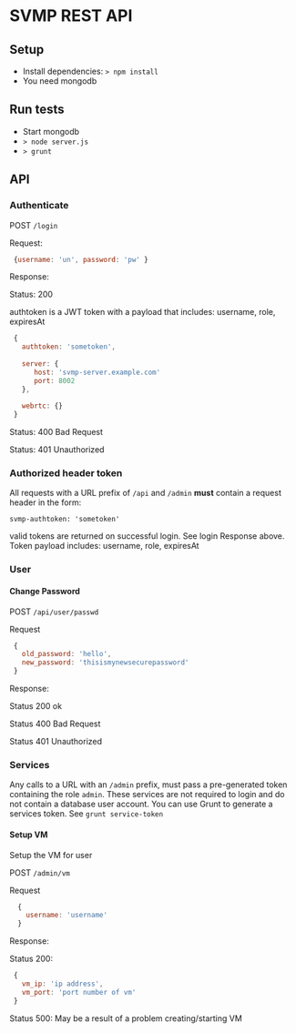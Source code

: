 
# SVMP REST API

## Setup

* Install dependencies: `> npm install` 
* You need mongodb

## Run tests

* Start mongodb
* `> node server.js`
* `> grunt`


## API

### Authenticate

POST `/login` 

Request:

```javascript
 {username: 'un', password: 'pw' }
```

Response:

Status: 200

authtoken is a JWT token with a payload that includes: username, role, expiresAt

```javascript
 {
   authtoken: 'sometoken',
   
   server: {
      host: 'svmp-server.example.com'
      port: 8002
   },
   
   webrtc: {}
 }
```

Status: 400  Bad Request

Status: 401 Unauthorized


### Authorized header token

All requests with a URL prefix of `/api` and `/admin` **must** contain a request header in the form:

`svmp-authtoken: 'sometoken'`

valid tokens are returned on successful login. See login Response above. Token payload includes: username, role, expiresAt


### User


#### Change Password

POST `/api/user/passwd`

Request

```javascript
 {
   old_password: 'hello',
   new_password: 'thisismynewsecurepassword'
 }
```

Response:

Status 200  ok

Status 400  Bad Request

Status 401 Unauthorized


### Services

Any calls to a URL with an `/admin` prefix, must pass a pre-generated token containing the role `admin`. These services
are not required to login and do not contain a database user account.  You can use Grunt to generate a services token.
See `grunt service-token`


#### Setup VM

Setup the VM for user

POST `/admin/vm`

Request

```javascript
  {
    username: 'username'
  }
```

Response:

Status 200:

```javascript
 {
   vm_ip: 'ip address',
   vm_port: 'port number of vm'
 }
```

Status 500:
  May be a result of a problem creating/starting VM






